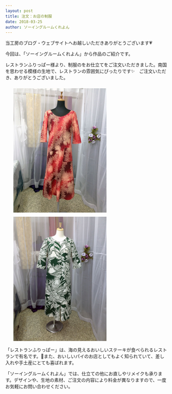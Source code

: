 ```yaml
---
layout: post
title: 注文：お店の制服
date: 2018-03-25
author: ソーイングルームくれよん
---
```


当工房のブログ・ウェブサイトへお越しいただきありがとうございます💗

今回は、「ソーイングルームくれよん」から作品のご紹介です。

レストランふりっぱー様より、制服のをお仕立てをご注文いただきました。南国を思わせる模様の生地で、レストランの雰囲気にぴったりです✨　ご注文いただき、ありがとうございました。

<img src="/img/blog/20180325/01.jpg" style="width:290px;padding:10px 0 0 25px;" />
<img src="/img/blog/20180325/02.jpg" style="width:290px;padding:10px 0 0 25px;" />

「レストランふりっぱー」は、海の見えるおいしいステーキが食べられるレストランで有名です。🌅また、おいしいパイのお店としてもよく知られていて、差し入れや手土産にとても喜ばれます。

「ソーイングルームくれよん」では、仕立ての他にお直しやリメイクも承ります。デザインや、生地の素材、ご注文の内容により料金が異なりますので、一度お気軽にお問い合わせください。
